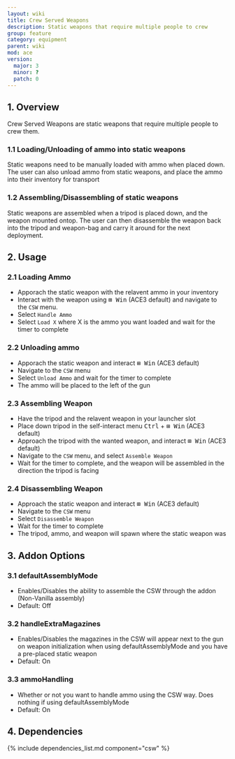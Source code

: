 ```yaml
---
layout: wiki
title: Crew Served Weapons
description: Static weapons that require multiple people to crew
group: feature
category: equipment
parent: wiki
mod: ace
version:
  major: 3
  minor: ?
  patch: 0
---
```


## 1. Overview

Crew Served Weapons are static weapons that require multiple people to crew them.

### 1.1 Loading/Unloading of ammo into static weapons

Static weapons need to be manually loaded with ammo when placed down. The user can also unload ammo from static weapons, and place the ammo into their inventory for transport

### 1.2 Assembling/Disassembling of static weapons

Static weapons are assembled when a tripod is placed down, and the weapon mounted ontop. The user can then disassemble the weapon back into the tripod and weapon-bag and carry it around for the next deployment.

## 2. Usage

### 2.1 Loading Ammo

- Apporach the static weapon with the relavent ammo in your inventory
- Interact with the weapon using <kbd>⊞&nbsp;Win</kbd> (ACE3 default) and navigate to the `CSW` menu.
- Select `Handle Ammo`
- Select `Load X` where X is the ammo you want loaded and wait for the timer to complete

### 2.2 Unloading ammo

- Apporach the static weapon and interact <kbd>⊞&nbsp;Win</kbd> (ACE3 default)
- Navigate to the `CSW` menu
- Select `Unload Ammo` and wait for the timer to complete
- The ammo will be placed to the left of the gun

### 2.3 Assembling Weapon

- Have the tripod and the relavent weapon in your launcher slot
- Place down tripod in the self-interact menu <kbd>Ctrl</kbd> + <kbd>⊞&nbsp;Win</kbd> (ACE3 default)
- Approach the tripod with the wanted weapon, and interact <kbd>⊞&nbsp;Win</kbd> (ACE3 default)
- Navigate to the `CSW` menu, and select `Assemble Weapon`
- Wait for the timer to complete, and the weapon will be assembled in the direction the tripod is facing

### 2.4 Disassembling Weapon

- Approach the static weapon and interact <kbd>⊞&nbsp;Win</kbd> (ACE3 default)
- Navigate to the `CSW` menu
- Select `Disassemble Weapon`
- Wait for the timer to complete
- The tripod, ammo, and weapon will spawn where the static weapon was

## 3. Addon Options

### 3.1 defaultAssemblyMode

- Enables/Disables the ability to assemble the CSW through the addon (Non-Vanilla assembly)
- Default: Off

### 3.2 handleExtraMagazines

- Enables/Disables the magazines in the CSW will appear next to the gun on weapon initialization when using defaultAssemblyMode and you have a pre-placed static weapon
- Default: On

### 3.3 ammoHandling

- Whether or not you want to handle ammo using the CSW way. Does nothing if using defaultAssemblyMode
- Default: On

## 4. Dependencies

{% include dependencies_list.md component="csw" %}
